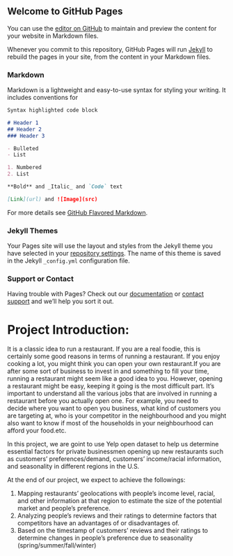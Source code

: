 ## Welcome to GitHub Pages

You can use the [editor on GitHub](https://github.com/zzhang83/Demo/edit/master/README.md) to maintain and preview the content for your website in Markdown files.

Whenever you commit to this repository, GitHub Pages will run [Jekyll](https://jekyllrb.com/) to rebuild the pages in your site, from the content in your Markdown files.

### Markdown

Markdown is a lightweight and easy-to-use syntax for styling your writing. It includes conventions for

```markdown
Syntax highlighted code block

# Header 1
## Header 2
### Header 3

- Bulleted
- List

1. Numbered
2. List

**Bold** and _Italic_ and `Code` text

[Link](url) and ![Image](src)
```

For more details see [GitHub Flavored Markdown](https://guides.github.com/features/mastering-markdown/).

### Jekyll Themes

Your Pages site will use the layout and styles from the Jekyll theme you have selected in your [repository settings](https://github.com/zzhang83/Demo/settings). The name of this theme is saved in the Jekyll `_config.yml` configuration file.

### Support or Contact

Having trouble with Pages? Check out our [documentation](https://help.github.com/categories/github-pages-basics/) or [contact support](https://github.com/contact) and we’ll help you sort it out.

# Project Introduction:
It is a classic idea to run a restaurant. If you are a real foodie, this is certainly some good reasons in terms of running a restaurant. If you enjoy cooking a lot, you might think you can open your own restaurant.If you are after some sort of business to invest in and something to fill your time, running a restaurant might seem like a good idea to you. However, opening a restaurant might be easy, keeping it going is the most difficult part. It’s important to understand all the various jobs that are involved in running a restaurant before you actually open one. For example, you need to decide where you want to open you business, what kind of customers you are targeting at, who is your competitor in the neighbourhood and you might also want to know if most of the households in your neighbourhood can afford your food.etc.

In this project, we are goint to use Yelp open dataset to help us determine essential factors for private businessmen opening up new restaurants such as customers’ preferences/demand, customers’ income/racial information, and seasonality in different regions in the U.S.

At the end of our project, we expect to achieve the followings:
1. Mapping restaurants’ geolocations with people’s income level, racial, and other information at that region to estimate the size of the potential market and people’s preference. 
2. Analyzing people’s reviews and their ratings to determine factors that competitors have an advantages of or disadvantages of. 
3. Based on the timestamp of customers’ reviews and their ratings to determine changes in people’s preference due to seasonality (spring/summer/fall/winter)



